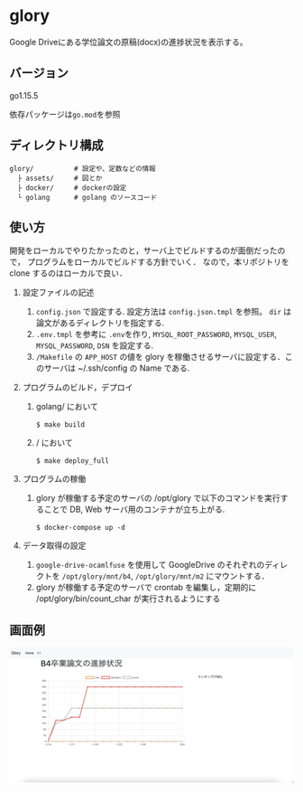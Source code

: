 # glory

Google Driveにある学位論文の原稿(docx)の進捗状況を表示する。

## バージョン
go1.15.5

依存パッケージは`go.mod`を参照

## ディレクトリ構成
```
glory/          # 設定や、定数などの情報
  ├ assets/     # 図とか
  ├ docker/     # dockerの設定
  └ golang      # golang のソースコード
```

## 使い方

開発をローカルでやりたかったのと，サーバ上でビルドするのが面倒だったので，
プログラムをローカルでビルドする方針でいく．
なので，本リポジトリを clone するのはローカルで良い．

1. 設定ファイルの記述
   1. `config.json` で設定する. 設定方法は `config.json.tmpl` を参照。 `dir` は論文があるディレクトリを指定する.
   2. `.env.tmpl`  を参考に `.env`を作り, `MYSQL_ROOT_PASSWORD`, `MYSQL_USER`, `MYSQL_PASSWORD`, `DSN` を設定する.
   3. `/Makefile` の `APP_HOST` の値を glory を稼働させるサーバに設定する．このサーバは ~/.ssh/config の Name である.

2. プログラムのビルド，デプロイ
   1. golang/ において
       ```
      $ make build
       ```
   2. / において
       ```
      $ make deploy_full
       ```

3. プログラムの稼働
   1. glory が稼働する予定のサーバの /opt/glory で以下のコマンドを実行することで DB, Web サーバ用のコンテナが立ち上がる.
       ```
      $ docker-compose up -d
       ```

4. データ取得の設定 
   1. `google-drive-ocamlfuse` を使用して GoogleDrive のそれぞれのディレクトを `/opt/glory/mnt/b4`, `/opt/glory/mnt/m2` にマウントする．
   2. glory が稼働する予定のサーバで crontab を編集し，定期的に /opt/glory/bin/count_char が実行されるようにする


## 画面例
![進捗グラフ表示例](assets/screenshot.png)

